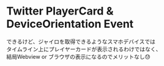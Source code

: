 # Twitter PlayerCard & DeviceOrientation Event

できるけど、ジャイロを取得できるようなスマホデバイスでは  
タイムライン上にプレイヤーカードが表示されるわけではなく、  
結局Webview or ブラウザの表示になるのでメリットなし😓  